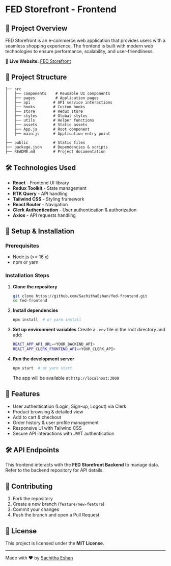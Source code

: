 # FED Storefront - Frontend

## 🚀 Project Overview
FED Storefront is an e-commerce web application that provides users with a seamless shopping experience. The frontend is built with modern web technologies to ensure performance, scalability, and user-friendliness.

🔗 **Live Website:** [FED Storefront](https://fed-storefront-backend-sachitha.netlify.app)

## 📂 Project Structure
```
├── src
│   ├── components    # Reusable UI components
│   ├── pages         # Application pages
│   ├── api          # API service interactions
│   ├── hooks        # Custom hooks
│   ├── store        # Redux store
│   ├── styles       # Global styles
│   ├── utils        # Helper functions
│   ├── assets       # Static assets
│   ├── App.js       # Root component
│   ├── main.js      # Application entry point
│
├── public           # Static files
├── package.json     # Dependencies & scripts
├── README.md        # Project documentation
```

## 🛠 Technologies Used
- **React** - Frontend UI library
- **Redux Toolkit** - State management
- **RTK Query** - API handling
- **Tailwind CSS** - Styling framework
- **React Router** - Navigation
- **Clerk Authentication** - User authentication & authorization
- **Axios** - API requests handling

## 🔧 Setup & Installation
### Prerequisites
- Node.js (>= 16.x)
- npm or yarn

### Installation Steps
1. **Clone the repository**
   ```sh
   git clone https://github.com/SachithaEshan/fed-frontend.git
   cd fed-frontend
   ```

2. **Install dependencies**
   ```sh
   npm install  # or yarn install
   ```

3. **Set up environment variables**
   Create a `.env` file in the root directory and add:
   ```sh
   REACT_APP_API_URL=<YOUR_BACKEND_API>
   REACT_APP_CLERK_FRONTEND_API=<YOUR_CLERK_API>
   ```

4. **Run the development server**
   ```sh
   npm start  # or yarn start
   ```
   The app will be available at `http://localhost:3000`

## 🚀 Features
- User authentication (Login, Sign-up, Logout) via Clerk
- Product browsing & detailed view
- Add to cart & checkout
- Order history & user profile management
- Responsive UI with Tailwind CSS
- Secure API interactions with JWT authentication

## 🛠 API Endpoints
This frontend interacts with the **FED Storefront Backend** to manage data.
Refer to the backend repository for API details.

## 📌 Contributing
1. Fork the repository
2. Create a new branch (`feature/new-feature`)
3. Commit your changes
4. Push the branch and open a Pull Request

## 📄 License
This project is licensed under the **MIT License**.

---
Made with ❤️ by [Sachitha Eshan](https://github.com/SachithaEshan)

